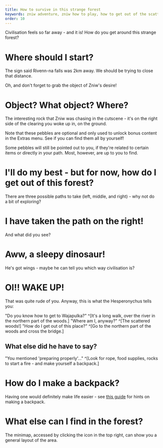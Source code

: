 ```yaml
---
title: How to survive in this strange forest
keywords: zniw adventure, zniw how to play, how to get out of the scattered woods, scattered woods zniw
order: 10
---
```


Civilisation feels so far away - and it is! How do you get around this strange forest?

# Where should I start?
The sign said Rivenn-na falls was 2km away. We should be trying to close that distance.

Oh, and don't forget to grab the object of Zniw's desire!

# Object? What object? Where?
The interesting rock that Zniw was chasing in the cutscene - it's on the right side of the clearing you woke up in, on the ground.

Note that these pebbles are optional and only used to unlock bonus content in the Extras menu. See if you can find them all by yourself!

Some pebbles will still be pointed out to you, if they're related to certain items or directly in your path. Most, however, are up to you to find.

# I'll do my best - but for now, how do I get out of this forest?
There are three possible paths to take (left, middle, and right) - why not do a bit of exploring?

# I have taken the path on the right!
And what did you see?

# Aww, a sleepy dinosaur!
He's got wings - maybe he can tell you which way civilisation is?

# OI!! WAKE UP!
That was quite rude of you. Anyway, this is what the Hesperonychus tells you:

"Do you know how to get to Wajapulka?" ^[It's a long walk, over the river in the northern part of the woods.]
"Where am I, anyway?" ^[The scattered woods!]
"How do I get out of this place?" ^[Go to the northern part of the woods and cross the bridge.]

## What else did he have to say?
"You mentioned 'preparing properly'..." ^[Look for rope, food supplies, rocks to start a fire - and make yourself a backpack.]

# How do I make a backpack?
Having one would definitely make life easier - see [this guide](backpack.md) for hints on making a backpack.

# What else can I find in the forest?
The minimap, accessed by clicking the icon in the top right, can show you a general layout of the area.